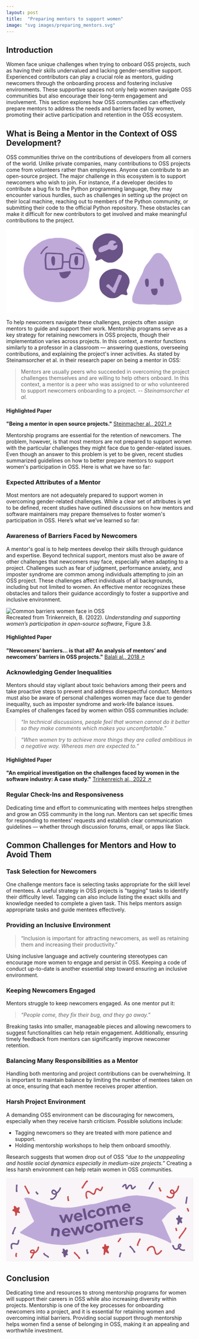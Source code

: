 ```yaml
---
layout: post
title:  "Preparing mentors to support women"
image: "svg images/preparing_mentors.svg"
---
```


## Introduction
Women face unique challenges when trying to onboard OSS projects, such as having their skills undervalued and lacking gender-sensitive support. Experienced contributors can play a crucial role as mentors, guiding newcomers through the onboarding process and fostering inclusive environments. These supportive spaces not only help women navigate OSS communities but also encourage their long-term engagement and involvement. This section explores how OSS communities can effectively prepare mentors to address the needs and barriers faced by women, promoting their active participation and retention in the OSS ecosystem.

## What is Being a Mentor in the Context of OSS Development?
OSS communities thrive on the contributions of developers from all corners of the world. Unlike private companies, many contributions to OSS projects come from volunteers rather than employees. Anyone can contribute to an open-source project. The major challenge in this ecosystem is to support newcomers who wish to join. For instance, if a developer decides to contribute a bug fix to the Python programming language, they may encounter various hurdles, such as challenges in setting up the project on their local machine, reaching out to members of the Python community, or submitting their code to the official Python repository. These obstacles can make it difficult for new contributors to get involved and make meaningful contributions to the project.

<div class = "image-container">
  <img src="..\images\svg images\mentorship.svg" alt="A mentor and a mentee having a conversation.">
</div>

To help newcomers navigate these challenges, projects often assign mentors to guide and support their work. Mentorship programs serve as a key strategy for retaining newcomers in OSS projects, though their implementation varies across projects. In this context, a mentor functions similarly to a professor in a classroom — answering questions, overseeing contributions, and explaining the project's inner activities. As stated by Steinamsorcher et al. in their research paper on being a mentor in OSS:

> Mentors are usually peers who succeeded in overcoming the project challenges themselves and are willing to help others onboard. In this context, a mentor is a peer who was assigned to or who volunteered to support newcomers onboarding to a project. <cite> -- Steinamsorcher et al.</cite>

#### Highlighted Paper
**"Being a mentor in open source projects."** <a class="paper" target="__blank" href="https://link.springer.com/article/10.1186/s13174-021-00140-z">Steinmacher al., 2021 ↗</a>

Mentorship programs are essential for the retention of newcomers. The problem, however, is that most mentors are not prepared to support women with the particular challenges they might face due to gender-related issues. Even though an answer to this problem is yet to be given, recent studies summarized guidelines on how to better prepare mentors to support women's participation in OSS. Here is what we have so far:

### Expected Attributes of a Mentor
Most mentors are not adequately prepared to support women in overcoming gender-related challenges. While a clear set of attributes is yet to be defined, recent studies have outlined discussions on how mentors and software maintainers may prepare themselves to foster women's participation in OSS. Here’s what we’ve learned so far:

### Awareness of Barriers Faced by Newcomers
A mentor's goal is to help mentees develop their skills through guidance and expertise. Beyond technical support, mentors must also be aware of other challenges that newcomers may face, especially when adapting to a project. Challenges such as fear of judgment, performance anxiety, and imposter syndrome are common among individuals attempting to join an OSS project. These challenges affect individuals of all backgrounds, including but not limited to women. An effective mentor recognizes these obstacles and tailors their guidance accordingly to foster a supportive and inclusive environment.

<div class = "image-container">
  <img src="..\images\svg images\challenges_faced_by_women_in_oss.svg" alt="Common barriers women face in OSS">
  <figcaption>
  Recreated from Trinkenreich, B. (2022). <em>Understanding and supporting women’s participation in open-source software</em>, Figure 3.8.
  </figcaption>
</div>

#### Highlighted Paper
**"Newcomers’ barriers... is that all? An analysis of mentors’ and newcomers’ barriers in OSS projects."** <a class="paper" target="__blank" href="https://link.springer.com/article/10.1007/s10606-018-9310-8">Balali al., 2018 ↗</a>

### Acknowledging Gender Inequalities
Mentors should stay vigilant about toxic behaviors among their peers and take proactive steps to prevent and address disrespectful conduct. Mentors must also be aware of personal challenges women may face due to gender inequality, such as imposter syndrome and work-life balance issues. Examples of challenges faced by women within OSS communities include:

> *“In technical discussions, people feel that women cannot do it better so they make comments which makes you uncomfortable.”* 


> *“When women try to achieve more things they are called ambitious in a negative way. Whereas men are expected to.”*

#### Highlighted Paper
**"An empirical investigation on the challenges faced by women in the software industry: A case study."** <a class="paper" target="__blank" href="https://dl.acm.org/doi/abs/10.1145/3510458.3513018">Trinkenreich al., 2022 ↗</a>

### Regular Check-Ins and Responsiveness
Dedicating time and effort to communicating with mentees helps strengthen and grow an OSS community in the long run. Mentors can set specific times for responding to mentees' requests and establish clear communication guidelines — whether through discussion forums, email, or apps like Slack.

## Common Challenges for Mentors and How to Avoid Them

### Task Selection for Newcomers
One challenge mentors face is selecting tasks appropriate for the skill level of mentees. A useful strategy in OSS projects is "tagging" tasks to identify their difficulty level. Tagging can also include listing the exact skills and knowledge needed to complete a given task. This helps mentors assign appropriate tasks and guide mentees effectively.

### Providing an Inclusive Environment
> “Inclusion is important for attracting newcomers, as well as retaining them and increasing their productivity.”

Using inclusive language and actively countering stereotypes can encourage more women to engage and persist in OSS. Keeping a code of conduct up-to-date is another essential step toward ensuring an inclusive environment.

### Keeping Newcomers Engaged
Mentors struggle to keep newcomers engaged. As one mentor put it:

> *“People come, they fix their bug, and they go away.”*

Breaking tasks into smaller, manageable pieces and allowing newcomers to suggest functionalities can help retain engagement. Additionally, ensuring timely feedback from mentors can significantly improve newcomer retention.

### Balancing Many Responsibilities as a Mentor
Handling both mentoring and project contributions can be overwhelming. It is important to maintain balance by limiting the number of mentees taken on at once, ensuring that each mentee receives proper attention.

### Harsh Project Environment
A demanding OSS environment can be discouraging for newcomers, especially when they receive harsh criticism. Possible solutions include:
- Tagging newcomers so they are treated with more patience and support.
- Holding mentorship workshops to help them onboard smoothly.

Research suggests that women drop out of OSS *“due to the unappealing and hostile social dynamics especially in medium-size projects.”* Creating a less harsh environment can help retain women in OSS communities.
<div class = "image-container">
  <img src="..\images\svg images\welcome_newcomers_banner.svg" alt="A banner that says 'welcome newcomers'">
</div>

## Conclusion
Dedicating time and resources to strong mentorship programs for women will support their careers in OSS while also increasing diversity within projects. Mentorship is one of the key processes for onboarding newcomers into a project, and it is essential for retaining women and overcoming initial barriers. Providing social support through mentorship helps women find a sense of belonging in OSS, making it an appealing and worthwhile investment.

